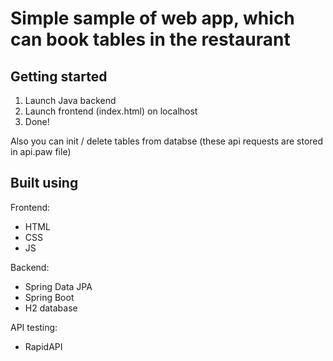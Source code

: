 # Simple sample of web app, which can book tables in the restaurant

## Getting started
1. Launch Java backend
2. Launch frontend (index.html) on localhost
3. Done!

Also you can init / delete tables from databse (these api requests are stored in api.paw file)

## Built using 

Frontend:
- HTML
- CSS
- JS  

Backend:
- Spring Data JPA
- Spring Boot
- H2 database

API testing:
- RapidAPI
